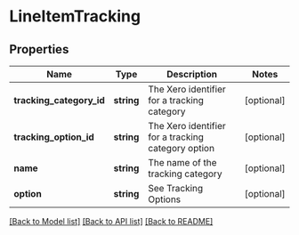 # LineItemTracking

## Properties
Name | Type | Description | Notes
------------ | ------------- | ------------- | -------------
**tracking_category_id** | **string** | The Xero identifier for a tracking category | [optional] 
**tracking_option_id** | **string** | The Xero identifier for a tracking category option | [optional] 
**name** | **string** | The name of the tracking category | [optional] 
**option** | **string** | See Tracking Options | [optional] 

[[Back to Model list]](../README.md#documentation-for-models) [[Back to API list]](../README.md#documentation-for-api-endpoints) [[Back to README]](../README.md)


